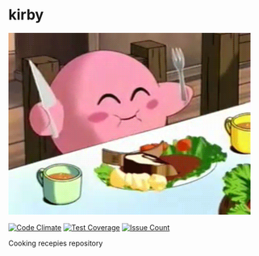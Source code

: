 kirby
========

![kirby](https://raw.githubusercontent.com/darthjee/kirby/master/kirby.gif?v=1)

[![Code Climate](https://codeclimate.com/github/darthjee/kirby/badges/gpa.svg)](https://codeclimate.com/github/darthjee/kirby)
[![Test Coverage](https://codeclimate.com/github/darthjee/kirby/badges/coverage.svg)](https://codeclimate.com/github/darthjee/kirby/coverage)
[![Issue Count](https://codeclimate.com/github/darthjee/kirby/badges/issue_count.svg)](https://codeclimate.com/github/darthjee/kirby)

Cooking recepies repository
